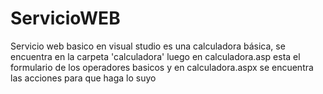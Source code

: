 # ServicioWEB
Servicio web basico en visual studio
es una calculadora básica, se encuentra en la carpeta 'calculadora'
luego en calculadora.asp esta el formulario de los operadores basicos
y en calculadora.aspx se encuentra las acciones para que haga lo suyo
